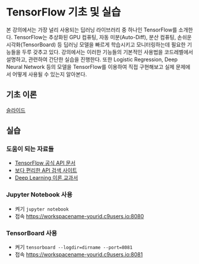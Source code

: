 # TensorFlow 기초 및 실습

본 강의에서는 가장 널리 사용되는 딥러닝 라이브러리 중 하나인 TensorFlow를 소개한다. TensorFlow는 추상화된 GPU 컴퓨팅, 자동 미분(Auto-Diff), 분산 컴퓨팅, 손쉬운 시각화(TensorBoard) 등 딥러닝 모델을 빠르게 학습시키고 모니터링하는데 필요한 기능들을 두루 갖추고 있다. 강의에서는 이러한 기능들의 기본적인 사용법을 코드레벨에서 설명하고, 관련하여 간단한 실습을 진행한다. 또한 Logistic Regression, Deep Neural Network 등의 모델을 TensorFlow를 이용하여 직접 구현해보고 실제 문제에서 어떻게 사용될 수 있는지 알아본다.

## 기초 이론

[슬라이드](https://preview.c9users.io/nzer0/tensorflow_tutorial/intro_to_tf_osia.pdf?_c9_id=livepreview1&_c9_host=https://ide.c9.io)

## 실습 

### 도움이 되는 자료들
* [TensorFlow 공식 API 문서](https://www.tensorflow.org/)
* [보다 편리한 API 검색 사이트](http://devdocs.io/)
* [Deep Learning 이론 교과서](http://www.deeplearningbook.org/)

### Jupyter Notebook 사용
* 켜기
`jupyter notebook`
* 접속
<https://workspacename-yourid.c9users.io:8080>

### TensorBoard 사용
* 켜기
`tensorboard --logdir=dirname --port=8081`
* 접속
<https://workspacename-yourid.c9users.io:8081>